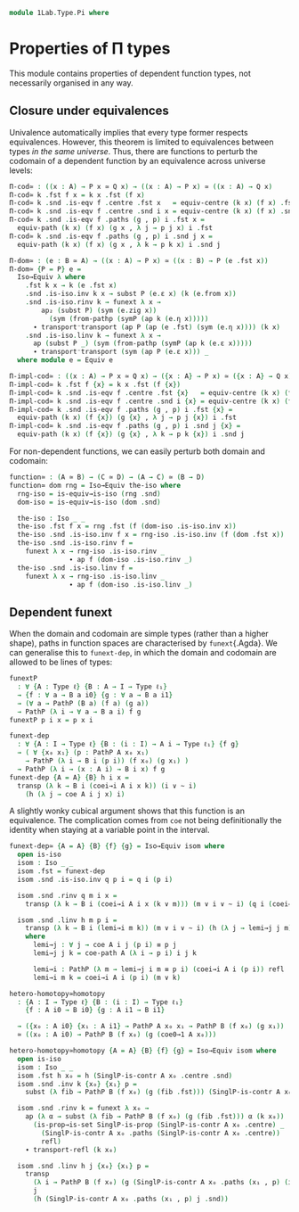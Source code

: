 <!--
```
open import 1Lab.Path.Cartesian
open import 1Lab.HLevel
open import 1Lab.Equiv
open import 1Lab.Path
open import 1Lab.Type
```
-->

```agda
module 1Lab.Type.Pi where
```

<!--
```
private variable
  ℓ ℓ₁ : Level
  A B C D : Type ℓ
  P Q : A → Type ℓ
```
-->

# Properties of Π types

This module contains properties of dependent function types, not necessarily
organised in any way.

## Closure under equivalences

Univalence automatically implies that every type former respects
equivalences. However, this theorem is limited to equivalences between
types _in the same universe_. Thus, there are functions to perturb the
codomain of a dependent function by an equivalence across universe levels:

```agda
Π-cod≃ : ((x : A) → P x ≃ Q x) → ((x : A) → P x) ≃ ((x : A) → Q x)
Π-cod≃ k .fst f x = k x .fst (f x)
Π-cod≃ k .snd .is-eqv f .centre .fst x   = equiv-centre (k x) (f x) .fst
Π-cod≃ k .snd .is-eqv f .centre .snd i x = equiv-centre (k x) (f x) .snd i
Π-cod≃ k .snd .is-eqv f .paths (g , p) i .fst x =
  equiv-path (k x) (f x) (g x , λ j → p j x) i .fst
Π-cod≃ k .snd .is-eqv f .paths (g , p) i .snd j x =
  equiv-path (k x) (f x) (g x , λ k → p k x) i .snd j

Π-dom≃ : (e : B ≃ A) → ((x : A) → P x) ≃ ((x : B) → P (e .fst x))
Π-dom≃ {P = P} e =
  Iso→Equiv λ where
    .fst k x → k (e .fst x)
    .snd .is-iso.inv k x → subst P (e.ε x) (k (e.from x))
    .snd .is-iso.rinv k → funext λ x →
        ap₂ (subst P) (sym (e.zig x))
          (sym (from-pathp (symP (ap k (e.η x)))))
      ∙ transport⁻transport (ap P (ap (e .fst) (sym (e.η x)))) (k x)
    .snd .is-iso.linv k → funext λ x →
      ap (subst P _) (sym (from-pathp (symP (ap k (e.ε x)))))
      ∙ transport⁻transport (sym (ap P (e.ε x))) _
  where module e = Equiv e

Π-impl-cod≃ : ((x : A) → P x ≃ Q x) → ({x : A} → P x) ≃ ({x : A} → Q x)
Π-impl-cod≃ k .fst f {x} = k x .fst (f {x})
Π-impl-cod≃ k .snd .is-eqv f .centre .fst {x}   = equiv-centre (k x) (f {x}) .fst
Π-impl-cod≃ k .snd .is-eqv f .centre .snd i {x} = equiv-centre (k x) (f {x}) .snd i
Π-impl-cod≃ k .snd .is-eqv f .paths (g , p) i .fst {x} =
  equiv-path (k x) (f {x}) (g {x} , λ j → p j {x}) i .fst
Π-impl-cod≃ k .snd .is-eqv f .paths (g , p) i .snd j {x} =
  equiv-path (k x) (f {x}) (g {x} , λ k → p k {x}) i .snd j
```

For non-dependent functions, we can easily perturb both domain and
codomain:

```agda
function≃ : (A ≃ B) → (C ≃ D) → (A → C) ≃ (B → D)
function≃ dom rng = Iso→Equiv the-iso where
  rng-iso = is-equiv→is-iso (rng .snd)
  dom-iso = is-equiv→is-iso (dom .snd)

  the-iso : Iso _ _
  the-iso .fst f x = rng .fst (f (dom-iso .is-iso.inv x))
  the-iso .snd .is-iso.inv f x = rng-iso .is-iso.inv (f (dom .fst x))
  the-iso .snd .is-iso.rinv f =
    funext λ x → rng-iso .is-iso.rinv _
               ∙ ap f (dom-iso .is-iso.rinv _)
  the-iso .snd .is-iso.linv f =
    funext λ x → rng-iso .is-iso.linv _
               ∙ ap f (dom-iso .is-iso.linv _)
```


## Dependent funext

When the domain and codomain are simple types (rather than a higher
shape), paths in function spaces are characterised by `funext`{.Agda}.
We can generalise this to `funext-dep`, in which the domain and codomain
are allowed to be lines of types:

```agda
funextP
  : ∀ {A : Type ℓ} {B : A → I → Type ℓ₁}
  → {f : ∀ a → B a i0} {g : ∀ a → B a i1}
  → (∀ a → PathP (B a) (f a) (g a))
  → PathP (λ i → ∀ a → B a i) f g
funextP p i x = p x i

funext-dep
  : ∀ {A : I → Type ℓ} {B : (i : I) → A i → Type ℓ₁} {f g}
  → ( ∀ {x₀ x₁} (p : PathP A x₀ x₁)
    → PathP (λ i → B i (p i)) (f x₀) (g x₁) )
  → PathP (λ i → (x : A i) → B i x) f g
funext-dep {A = A} {B} h i x =
  transp (λ k → B i (coei→i A i x k)) (i ∨ ~ i)
    (h (λ j → coe A i j x) i)
```

A slightly wonky cubical argument shows that this function is an
equivalence. The complication comes from `coe` not being definitionally
the identity when staying at a variable point in the interval.

<!--
```agda
funext-dep≃
  : {A : I → Type ℓ} {B : (i : I) → A i → Type ℓ₁}
    {f : (x : A i0) → B i0 x} {g : (x : A i1) → B i1 x}

  → ( {x₀ : A i0} {x₁ : A i1} (p : PathP A x₀ x₁)
    → PathP (λ i → B i (p i)) (f x₀) (g x₁)
    )
  ≃ PathP (λ i → (x : A i) → B i x) f g
```
-->

```agda
funext-dep≃ {A = A} {B} {f} {g} = Iso→Equiv isom where
  open is-iso
  isom : Iso _ _
  isom .fst = funext-dep
  isom .snd .is-iso.inv q p i = q i (p i)

  isom .snd .rinv q m i x =
    transp (λ k → B i (coei→i A i x (k ∨ m))) (m ∨ i ∨ ~ i) (q i (coei→i A i x m))

  isom .snd .linv h m p i =
    transp (λ k → B i (lemi→i m k)) (m ∨ i ∨ ~ i) (h (λ j → lemi→j j m) i)
    where
      lemi→j : ∀ j → coe A i j (p i) ≡ p j
      lemi→j j k = coe-path A (λ i → p i) i j k

      lemi→i : PathP (λ m → lemi→j i m ≡ p i) (coei→i A i (p i)) refl
      lemi→i m k = coei→i A i (p i) (m ∨ k)

hetero-homotopy≃homotopy
  : {A : I → Type ℓ} {B : (i : I) → Type ℓ₁}
    {f : A i0 → B i0} {g : A i1 → B i1}

  → ({x₀ : A i0} {x₁ : A i1} → PathP A x₀ x₁ → PathP B (f x₀) (g x₁))
  ≃ ((x₀ : A i0) → PathP B (f x₀) (g (coe0→1 A x₀)))

hetero-homotopy≃homotopy {A = A} {B} {f} {g} = Iso→Equiv isom where
  open is-iso
  isom : Iso _ _
  isom .fst h x₀ = h (SinglP-is-contr A x₀ .centre .snd)
  isom .snd .inv k {x₀} {x₁} p =
    subst (λ fib → PathP B (f x₀) (g (fib .fst))) (SinglP-is-contr A x₀ .paths (x₁ , p)) (k x₀)

  isom .snd .rinv k = funext λ x₀ →
    ap (λ α → subst (λ fib → PathP B (f x₀) (g (fib .fst))) α (k x₀))
      (is-prop→is-set SinglP-is-prop (SinglP-is-contr A x₀ .centre) _
        (SinglP-is-contr A x₀ .paths (SinglP-is-contr A x₀ .centre))
        refl)
    ∙ transport-refl (k x₀)

  isom .snd .linv h j {x₀} {x₁} p =
    transp
      (λ i → PathP B (f x₀) (g (SinglP-is-contr A x₀ .paths (x₁ , p) (i ∨ j) .fst)))
      j
      (h (SinglP-is-contr A x₀ .paths (x₁ , p) j .snd))
```

<!--
```agda
funext²
  : ∀ {ℓ ℓ' ℓ''} {A : Type ℓ} {B : A → Type ℓ'} {C : ∀ x → B x → Type ℓ''}
      {f g : ∀ x y → C x y}
  → (∀ i j → f i j ≡ g i j)
  → f ≡ g
funext² p i x y = p x y i

funext-square
  : ∀ {ℓ ℓ'} {A : Type ℓ} {B : A → Type ℓ'}
      {f00 f01 f10 f11 : (a : A) → B a}
      {p : f00 ≡ f01}
      {q : f00 ≡ f10}
      {s : f01 ≡ f11}
      {r : f10 ≡ f11}
  → (∀ a → Square (p $ₚ a) (q $ₚ a) (s $ₚ a) (r $ₚ a))
  → Square p q s r
funext-square p i j a = p a i j

Π-⊤-eqv
  : ∀ {ℓ ℓ'} {B : Lift ℓ ⊤ → Type ℓ'}
  → (∀ a → B a) ≃ B _
Π-⊤-eqv .fst b = b _
Π-⊤-eqv .snd = is-iso→is-equiv λ where
  .is-iso.inv b _ → b
  .is-iso.rinv b → refl
  .is-iso.linv b → refl

Π-contr-eqv
  : ∀ {ℓ ℓ'} {A : Type ℓ} {B : A → Type ℓ'}
  → (c : is-contr A)
  → (∀ a → B a) ≃ B (c .centre)
Π-contr-eqv c .fst b = b (c .centre)
Π-contr-eqv {B = B} c .snd = is-iso→is-equiv λ where
  .is-iso.inv b a → subst B (c .paths a) b
  .is-iso.rinv b → ap (λ e → subst B e b) (is-contr→is-set c _ _ _ _) ∙ transport-refl b
  .is-iso.linv b → funext λ a → from-pathp (ap b (c .paths a))
```
-->

